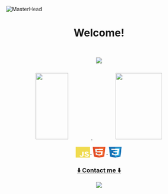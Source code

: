 ![MasterHead](https://gifs.eco.br/wp-content/uploads/2022/06/gifs-vaporwave-5.gif)
<div align="center">
  <h1 align="center">Welcome!<h1>
  <a href="" target="_blank"><img src="https://img.shields.io/badge/website-000000?style=for-the-badge&logo=About.me&logoColor=white"></a>
</div> 
    
<div align="center">
  <a href="https://github.com/joaovitorscr">
  <img height="180em" width="42%" src="https://github-readme-stats.vercel.app/api?username=joaovitorscr&show_icons=true&theme=radical&include_all_commits=true&count_private=true"/>
  <img height="180em" width="50%" src="https://github-readme-stats.vercel.app/api/top-langs/?username=joaovitorscr&layout=compact&langs_count=7&theme=radical"/>
</div>

<div align="center" style="display: inline_block"><br>
  <img align="center" alt="Js" height="30" width="40" src="https://raw.githubusercontent.com/devicons/devicon/master/icons/javascript/javascript-plain.svg">
  <img align="center" alt="Html" height="30" width="40" src="https://raw.githubusercontent.com/devicons/devicon/master/icons/html5/html5-original.svg">
  <img align="center" alt="Css" height="30" width="40" src="https://raw.githubusercontent.com/devicons/devicon/master/icons/css3/css3-original.svg">
</div>

<div align="center">
  <h3>⬇️ Contact me ⬇️</h3>
  <a href="mailto:contato.joaovitorscr@gmail.com" target="_blank"><img src="https://img.shields.io/badge/Gmail-D14836?style=for-the-badge&logo=gmail&logoColor=white" target="_blank"></a>
</div>
